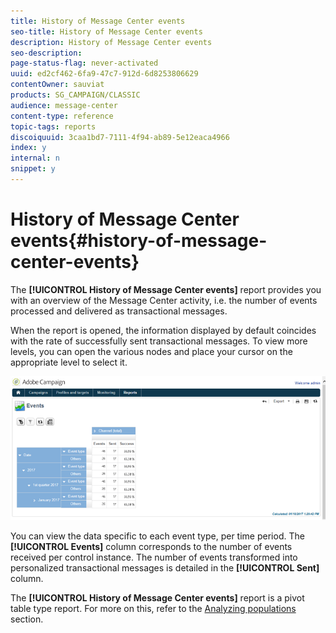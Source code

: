 ```yaml
---
title: History of Message Center events
seo-title: History of Message Center events
description: History of Message Center events
seo-description: 
page-status-flag: never-activated
uuid: ed2cf462-6fa9-47c7-912d-6d8253806629
contentOwner: sauviat
products: SG_CAMPAIGN/CLASSIC
audience: message-center
content-type: reference
topic-tags: reports
discoiquuid: 3caa1bd7-7111-4f94-ab89-5e12eaca4966
index: y
internal: n
snippet: y
---
```


# History of Message Center events{#history-of-message-center-events}

The **[!UICONTROL History of Message Center events]** report provides you with an overview of the Message Center activity, i.e. the number of events processed and delivered as transactional messages.

When the report is opened, the information displayed by default coincides with the rate of successfully sent transactional messages. To view more levels, you can open the various nodes and place your cursor on the appropriate level to select it. 

![](assets/messagecenter_reporting_001.png)

You can view the data specific to each event type, per time period. The **[!UICONTROL Events]** column corresponds to the number of events received per control instance. The number of events transformed into personalized transactional messages is detailed in the **[!UICONTROL Sent]** column.

The **[!UICONTROL History of Message Center events]** report is a pivot table type report. For more on this, refer to the [Analyzing populations](../../reporting/using/about-descriptive-analysis.md) section.

